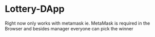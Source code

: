 # Lottery-DApp
Right now only works with metamask ie. MetaMask is required in the Browser and besides manager everyone can pick the winner

